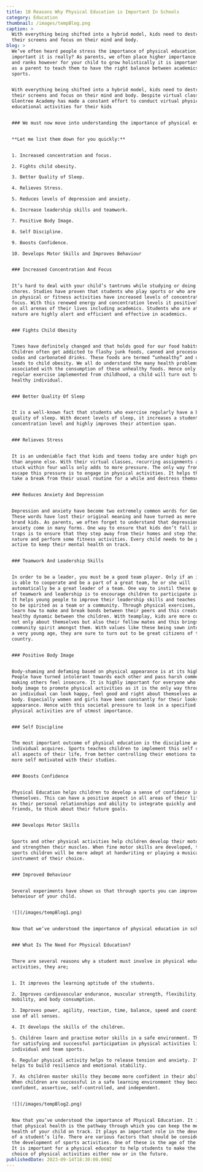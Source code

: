 ```yaml
---
title: 10 Reasons Why Physical Education is Important In Schools
category: Education
thumbnail: /images/tempBlog.png
caption: >
  With everything being shifted into a hybrid model, kids need to destress from
  their screens and focus on their mind and body.
blog: >
  We’ve often heard people stress the importance of physical education, how
  important it is really? As parents, we often place higher importance to grades
  and ranks however for your child to grow holistically it is important for you
  as a parent to teach them to have the right balance between academics and
  sports.


  With everything being shifted into a hybrid model, kids need to destress from
  their screens and focus on their mind and body. Despite virtual classes,
  Glentree Academy has made a constant effort to conduct virtual physical
  educational activities for their kids


  ### We must now move into understanding the importance of physical education.


  **Let me list them down for you quickly:**


  1. Increased concentration and focus.

  2. Fights child obesity.

  3. Better Quality of Sleep.

  4. Relieves Stress.

  5. Reduces levels of depression and anxiety.

  6. Increase leadership skills and teamwork.

  7. Positive Body Image.

  8. Self Discipline.

  9. Boosts Confidence.

  10. Develops Motor Skills and Improves Behaviour


  ### Increased Concentration And Focus


  It’s hard to deal with your child’s tantrums while studying or doing any other
  chores. Studies have proven that students who play sports or who are involved
  in physical or fitness activities have increased levels of concentration and
  focus. With this renewed energy and concentration levels it positively impacts
  on all arenas of their lives including academics. Students who are athletic in
  nature are highly alert and efficient and effective in academics.


  ### Fights Child Obesity


  Times have definitely changed and that holds good for our food habits too.
  Children often get addicted to flashy junk foods, canned and processed foods,
  sodas and carbonated drinks. These foods are termed “unhealthy” and ultimately
  leads to child obesity. We all do understand the many health problems that are
  associated with the consumption of these unhealthy foods. Hence only with
  regular exercise implemented from childhood, a child will turn out to be a
  healthy individual.


  ### Better Quality Of Sleep


  It is a well-known fact that students who exercise regularly have a better
  quality of sleep. With decent levels of sleep, it increases a student’s
  concentration level and highly improves their attention span.


  ### Relieves Stress


  It is an undeniable fact that kids and teens today are under high pressure
  than anyone else. With their virtual classes, recurring assignments and being
  stuck within four walls only adds to more pressure. The only way from them to
  escape this pressure is to engage in physical activities. It helps them to
  take a break from their usual routine for a while and destress themselves.


  ### Reduces Anxiety And Depression


  Depression and anxiety have become two extremely common words for Gen-Z kids.
  These words have lost their original meaning and have turned as mere tags to
  brand kids. As parents, we often forget to understand that depression and
  anxiety come in many forms. One way to ensure that kids don’t fall into these
  traps is to ensure that they step away from their homes and step their foot in
  nature and perform some fitness activities. Every child needs to be physically
  active to keep their mental health on track.


  ### Teamwork And Leadership Skills


  In order to be a leader, you must be a good team player. Only if an individual
  is able to cooperate and be a part of a great team, he or she will
  automatically be a great leader of a team. One way to instil these qualities
  of teamwork and leadership is to encourage children to participate in sports.
  It helps young people to improve their leadership skills and teaches them how
  to be spirited as a team or a community. Through physical exercises, students
  learn how to make and break bonds between their peers and this creates a
  healthy dynamic between the children. With teamplay, kids are more concerned
  not only about themselves but also their fellow mates and this brings about a
  community spirit amongst them. With values like these being sown into them at
  a very young age, they are sure to turn out to be great citizens of the
  country.


  ### Positive Body Image


  Body-shaming and defaming based on physical appearance is at its highest now.
  People have turned intolerant towards each other and pass harsh comments by
  making others feel insecure. It is highly important for everyone who promotes
  body image to promote physical activities as it is the only way through which
  an individual can look happy, feel good and right about themselves and their
  body. Especially women and girls have been constantly for their looks and
  appearance. Hence with this societal pressure to look in a specified way,
  physical activities are of utmost importance.


  ### Self Discipline


  The most important outcome of physical education is the discipline an
  individual acquires. Sports teaches children to implement this self control in
  all aspects of their life, from better controlling their emotions to being
  more self motivated with their studies.


  ### Boosts Confidence


  Physical Education helps children to develop a sense of confidence in
  themselves. This can have a positive aspect in all areas of their life, such
  as their personal relationships and ability to integrate quickly and make
  friends, to think about their future goals.


  ### Develops Motor Skills


  Sports and other physical activities help children develop their motor skills
  and strengthen their muscles. When fine motor skills are developed, through
  sports children will be more adept at handwriting or playing a musical
  instrument of their choice.


  ### Improved Behaviour


  Several experiments have shown us that through sports you can improve the
  behaviour of your child.


  ![](/images/tempBlog1.png)


  Now that we’ve understood the importance of physical education in schools.


  ### What Is The Need For Physical Education?


  There are several reasons why a student must involve in physical educational
  activities, they are;


  1. It improves the learning aptitude of the students.

  2. Improves cardiovascular endurance, muscular strength, flexibility,
  mobility, and body consumption.

  3. Improves power, agility, reaction, time, balance, speed and coordination by
  use of all senses.

  4. It develops the skills of the children.

  5. Children learn and practise motor skills in a safe environment. This allows
  for satisfying and successful participation in physical activities like an
  individual and team sports.

  6. Regular physical activity helps to release tension and anxiety. It also
  helps to build resilience and emotional stability.

  7. As children master skills they become more confident in their abilities.
  When children are successful in a safe learning environment they become more
  confident, assertive, self-controlled, and independent.


  ![](/images/tempBlog2.png)


  Now that you’ve understood the importance of Physical Education. It is clear
  that physical health is the pathway through which you can keep the mental
  health of your child on track. It plays an important role in the development
  of a student’s life. There are various factors that should be considered in
  the development of sports activities. One of these is the age of the student.
  It is important for a physical educator to help students to make the right
  choice of physical activities either now or in the future.
publishedDate: 2023-09-14T18:30:00.000Z
---
```






